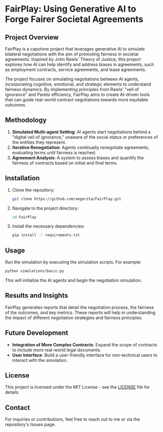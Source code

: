 # FairPlay: Using Generative AI to Forge Fairer Societal Agreements

## Project Overview
FairPlay is a capstone project that leverages generative AI to simulate bilateral negotiations with the aim of promoting fairness in societal agreements. Inspired by John Rawls' Theory of Justice, this project explores how AI can help identify and address biases in agreements, such as employment contracts, service agreements, and lease agreements.

The project focuses on simulating negotiations between AI agents, incorporating cognitive, emotional, and strategic elements to understand fairness dynamics. By implementing principles from Rawls' "veil of ignorance" and Pareto efficiency, FairPlay aims to create AI-driven tools that can guide real-world contract negotiations towards more equitable outcomes.

## Methodology
1. **Simulated Multi-agent Setting**: AI agents start negotiations behind a "digital veil of ignorance," unaware of the social status or preferences of the entities they represent.
2. **Iterative Renegotiation**: Agents continually renegotiate agreements, evaluating terms until fairness is reached.
3. **Agreement Analysis**: A system to assess biases and quantify the fairness of contracts based on initial and final terms.

## Installation
1. Clone the repository:
    ```bash
    git clone https://github.com/aegerita/FairPlay.git
    ```
2. Navigate to the project directory:
    ```bash
    cd FairPlay
    ```
3. Install the necessary dependencies:
    ```bash
    pip install -r requirements.txt
    ```

## Usage
Run the simulation by executing the simulation scripts. For example:
```bash
python simulations/basic.py
```
This will initialize the AI agents and begin the negotiation simulation. 

## Results and Insights
FairPlay generates reports that detail the negotiation process, the fairness of the outcomes, and key metrics. These reports will help in understanding the impact of different negotiation strategies and fairness principles.

## Future Development
- **Integration of More Complex Contracts**: Expand the scope of contracts to include more real-world legal documents.
- **User Interface**: Build a user-friendly interface for non-technical users to interact with the simulation.

## License
This project is licensed under the MIT License - see the [LICENSE](LICENSE) file for details.

## Contact
For inquiries or contributions, feel free to reach out to me or via the repository's Issues page.
